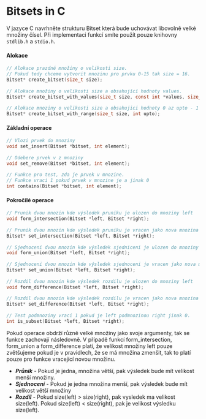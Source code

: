# Bitsets in C

V jazyce C navrhněte strukturu Bitset která bude uchovávat libovolně velké množiny čísel. Při implementaci funkcí smíte použít pouze knihovny ```stdlib.h``` a ```stdio.h```.

#### Alokace
```c
// Alokace prazdné množiny o velikosti size.
// Pokud tedy chceme vytvorit mnozinu pro prvku 0-15 tak size = 16.
Bitset* create_bitset(size_t size);
    
// Alokace množiny o velikosti size a obsahující hodnoty values.
Bitset* create_bitset_with_values(size_t size, const int *values, size_t array_size);
    
// Alokace mnoziny o velikosti size a obsahujici hodnoty 0 az upto - 1
Bitset* create_bitset_with_range(size_t size, int upto);
```
#### Základní operace
```c
// Vlozi prvek do mnoziny
void set_insert(Bitset *bitset, int element);
    
// Odebere prvek v z mnoziny
void set_remove(Bitset *bitset, int element);
    
// Funkce pro test, zda je prvek v mnozine. 
// Funkce vraci 1 pokud prvek v mnozine je a jinak 0
int contains(Bitset *bitset, int element);
```
#### Pokročilé operace
```c
// Prunik dvou mnozin kde výsledek pruniku je ulozen do mnoziny left
void form_intersection(Bitset *left, Bitset *right);
    
// Prunik dvou mnozin kde výsledek pruniku je vracen jako nova mnozina
Bitset* set_intersection(Bitset *left, Bitset *right);
    
// Sjednoceni dvou mnozin kde výsledek sjedniceni je ulozen do mnoziny left
void form_union(Bitset *left, Bitset *right);
    
// Sjednoceni dvou mnozin kde výsledek sjednoceni je vracen jako nova mnozina
Bitset* set_union(Bitset *left, Bitset *right);
    
// Rozdil dvou mnozin kde výsledek rozdilu je ulozen do mnoziny left
void form_difference(Bitset *left, Bitset *right);
    
// Rozdil dvou mnozin kde výsledek rozdilu je vracen jako nova mnozina
Bitset* set_difference(Bitset *left, Bitset *right);
    
// Test podmnoziny vraci 1 pokud je left podmnozinou right jinak 0.
int is_subset(Bitset *left, Bitset *right);
```
Pokud operace obdrží různě velké množiny jako svoje argumenty, tak se funkce zachovají následovně. V případě funkcí form_intersection, form_union a form_difference platí, že velikost množiny left pouze zvětšujeme pokud je v pravidlech, že se má množina zmenšit, tak to platí pouze pro funkce vracející novou množinu.

- ***Průnik*** - Pokud je jedna, množina větší, pak výsledek bude mít velikost menší množiny.
- ***Sjednocení*** - Pokud je jedna množina menší, pak výsledek bude mít velikost větší množiny
- ***Rozdíl*** - Pokud size(left) > size(right), pak vysledek ma velikost size(left). Pokud size(left) < size(right), pak je velikost výsledku size(left).
